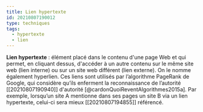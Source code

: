 ```yaml
---
title: Lien hypertexte
id: 20210807190012
type: techniques 
tags:
  - hypertexte
  - lien
---
```



	

**Lien hypertexte** : élément placé dans le contenu d'une page Web et qui permet, en cliquant dessus, d'accéder à un autre contenu sur le même site web (lien interne) ou sur un site web différent (lien externe). On le nomme également hyperlien. Ces liens sont utilisés par l’algorithme PageRank de Google, qui considère qu’ils enferment la reconnaissance de l’autorité [[20210807190940]] d'autorité [@cardonQuoiReventAlgorithmes2015a]. Par exemple, lorsqu’un site A mentionne dans ses pages un site B via un lien hypertexte, celui-ci sera mieux [[20210807194855]] référencé.
 


